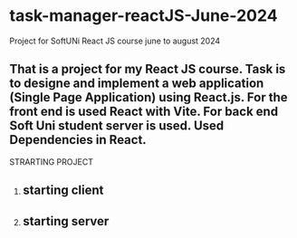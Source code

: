 # task-manager-reactJS-June-2024
Project for SoftUNi React JS course june to august 2024

That is a project for my React JS course. Task is to designe and implement a web application (Single Page Application) using React.js. 
For the front end is used React with Vite. For back end Soft Uni student server is used.
Used Dependencies in React.
 - 


STRARTING PROJECT

1. starting client
	-
	
2. starting server
   	-

 
